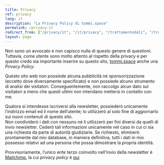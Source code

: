 ```yaml
---
title: Privacy
ref: privacy
lang: it
description: "La Privacy Policy di tommi.space"
permalink: /privacy-it
redirect_from: ["/privacy/it", "/it/privacy", "/trattamentodati", "/trattamento-dati"]
layout: page
---
```

Non sono un avvocato e non capisco nulla di questo genere di questioni.   
Tuttavia, come utente sono molto attento al rispetto della privacy e per questo credo sia importante inserire su questo sito, [tommi.space](/tuffo "tommi.space home") anche una <cite>Privacy Policy</cite>.

Questo sito web non possiede alcuna pubblicità né sponsorizzazione (eccetto dove diversamente specificato) e non possiede alcuno strumento di analisi dei visitatori. Conseguentemente, non raccolgo alcun dato sui visitatori a meno che questi ultimi non intendano mettersi in contatto con me.

Qualora si intendesse iscriversi alla newsletter, possiederò unicamente l’indirizzo email ed il nome dell’utente; lo utilizzerò al solo fine di aggiornarlo sui nuovi contenuti di questo sito.   
Non condividerò i dati con nessuno né li utilizzerò per fini diversi da quelli di invio newsletter. Cederò tali informazioni unicamente nel caso in cui ci sia una richiesta da parte di autorità giudiziarie. Se richiesto, eliminerò prontamente dal mio database, in maniera definitiva, tutti i dati in mio possesso relativi ad una persona che possa dimostrare la propria identità.

Provvisoriamente, l’unico ente terzo coinvolto nell’invio della newsletter è [Mailchimp](https://mailchimp.com/ "Mailchimp"), la cui *privacy policy* è [qui](https://mailchimp.com/legal/ "Mailchimp Legal")
